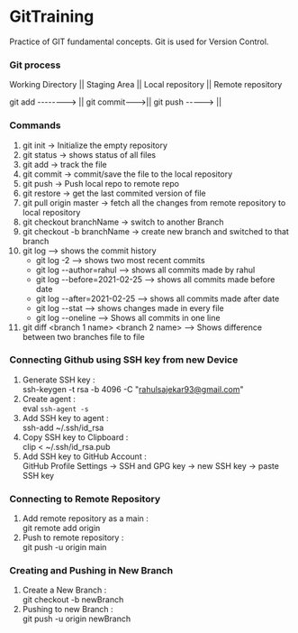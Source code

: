 # GitTraining
Practice of GIT fundamental concepts.
Git is used for Version Control.

### Git process
Working Directory ||  Staging Area ||  Local repository  ||   Remote repository

git add --------> || git commit--->||  git push ----->   ||


### Commands
1) git init -> Initialize the empty repository 
2) git status -> shows status of all files
3) git add <filename> -> track the file
4) git commit <filename> -> commit/save the file to the local repository
5) git push -> Push local repo to remote repo
6) git restore <filename> -> get the last commited version of file
7) git pull origin master -> fetch all the changes from remote repository to local repository
8) git checkout branchName -> switch to another Branch
9) git checkout -b branchName -> create new branch and switched to that branch
10) git log --> shows the commit history
	- git log -2 --> shows two most recent commits
	- git log --author=rahul --> shows all commits made by rahul
	- git log --before=2021-02-25 --> shows all commits made before date
	- git log --after=2021-02-25 --> shows all commits made after date
	- git log --stat --> shows changes made in every file
	- git log --oneline --> Shows all commits in one line
11) git diff <branch 1 name> <branch 2 name> --> Shows difference between two branches file to file

### Connecting Github using SSH key from new Device
1) Generate SSH key :  
        ssh-keygen -t rsa -b 4096 -C "rahulsajekar93@gmail.com"
2) Create agent :  
        eval `ssh-agent -s`
3) Add SSH key to agent :  
        ssh-add ~/.ssh/id_rsa
4) Copy SSH key to Clipboard :  
        clip < ~/.ssh/id_rsa.pub
5) Add SSH key to GitHub Account :  
        GitHub Profile Settings -> SSH and GPG key -> new SSH key -> paste SSH key

### Connecting to Remote Repository
1) Add remote repository as a main :  
    git remote add origin <github repo url>
2) Push to remote repository :  
    git push -u origin main

### Creating and Pushing in New Branch
1) Create a New Branch :  
	git checkout -b newBranch
2) Pushing to new Branch :  
	git push -u origin newBranch


